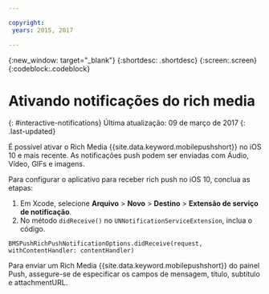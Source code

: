 ```yaml
---

copyright:
 years: 2015, 2017

---
```


{:new_window: target="_blank"}
{:shortdesc: .shortdesc}
{:screen:.screen}
{:codeblock:.codeblock}

# Ativando notificações do rich media
{: #interactive-notifications}
Última atualização: 09 de março de 2017
{: .last-updated}


É possível ativar o Rich Media {{site.data.keyword.mobilepushshort}} no iOS 10 e mais recente. As notificações push podem ser enviadas com Áudio, Vídeo, GIFs e imagens. 

Para configurar o aplicativo para receber rich push no iOS 10, conclua as etapas:  

1. Em Xcode, selecione **Arquivo** > **Novo** > **Destino** > **Extensão de serviço de notificação**.
2. No método `didReceive()` no `UNNotificationServiceExtension`, inclua o código.
```
BMSPushRichPushNotificationOptions.didReceive(request, withContentHandler: contentHandler)
```
	
Para enviar um Rich Media {{site.data.keyword.mobilepushshort}} do painel Push, assegure-se de especificar os campos de mensagem, título, subtítulo e attachmentURL.

